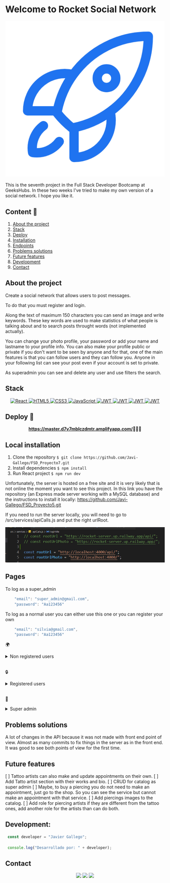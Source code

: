 # Welcome to Rocket Social Network

<center><img src="/src/img/readme/favicon.png"/></center>

This is the seventh project in the Full Stack Developer Bootcamp at GeeksHubs. In these two weeks I've tried to make my own version of a social network. I hope you like it.

  ## Content 📝
  <ol>
    <li><a href="#about-the-project">About the project</a></li>
    <li><a href="#stack">Stack</a></li>
    <li><a href="#deploy-🚀">Deploy</a></li>
    <li><a href="#local-installation">Installation</a></li>
    <li><a href="#endpoints">Endpoints</a></li>
    <li><a href="#problems-solutions">Problems solutions</a></li>
    <li><a href="#future-features">Future features</a></li>
    <li><a href="#development">Development</a></li>
    <li><a href="#contact">Contact</a></li>
  </ol>

## About the project

Create a social network that allows users to post messages.

To do that you must register and login.

Along the text of maximum 150 characters you can send an image and write keywords. These key words are used to make statistics of what people is talking about and to search posts throught words (not implemented actually).

You can change your photo profile, your password or add your name and lastname to your profile info. You can also make your profile public or private if you don't want to be seen by anyone and for that, one of the main features is that you can follow users and they can follow you. Anyone in your following list can see your post even if your account is set to private.

As superadmin you can see and delete any user and use filters the search.


## Stack

<div align="center">
<a href="">
    <img src="https://img.shields.io/badge/React-000000?style=for-the-badge&logo=react&logoColor=White" alt="React" />
</a>
<a href="">
    <img src="https://img.shields.io/badge/html5-%23E34F26.svg?style=for-the-badge&logo=html5&logoColor=white" alt="HTML5" />
</a>
<a href="">
    <img src="https://img.shields.io/badge/css3-%231572B6.svg?style=for-the-badge&logo=css3&logoColor=white" alt="CSS3" />
</a>
<a href="https://developer.mozilla.org/es/docs/Web/JavaScript">
    <img src= "https://img.shields.io/badge/javascript-%23323330.svg?style=for-the-badge&logo=javascript&logoColor=%23F7DF1E" alt="JavaScript"/>
</a>
<a href="">
    <img src="https://img.shields.io/badge/redux-%23593d88.svg?style=for-the-badge&logo=redux&logoColor=white" alt="JWT" />
</a>
<a href="">
    <img src="https://img.shields.io/badge/MongoDB-%234ea94b.svg?style=for-the-badge&logo=mongodb&logoColor=white" alt="JWT" />
</a>
<a href="">
    <img src="https://img.shields.io/badge/photoshop-%2331A8FF.svg?style=for-the-badge&logo=adobe%20photoshop&logoColor=white" alt="JWT" />
</a>
<a href="">
    <img src="https://img.shields.io/badge/JWT-287606?style=for-the-badge&logo=jsonwebtokens&logoColor=white" alt="JWT" />
</a>
 </div>

## Deploy 🚀
<div align="center">
    <a href="https://master.d7v7mblczdmtr.amplifyapp.com/"><strong>https://master.d7v7mblczdmtr.amplifyapp.com/</strong></a>🚀🚀🚀
</div>


## Local installation

1. Clone the repository
` $ git clone https://github.com/Javi-Gallego/FSD_Proyecto7.git `
2. Install dependencies
` $ npm install `
3. Run React project
` $ npm run dev `

Unfortunately, the server is hosted on a free site and it is very likely that is not online the moment you want to see this project. In this link you have the repository (an Express made server working with a MySQL database) and the instructions to install it locally:
https://github.com/Javi-Gallego/FSD_Proyecto5.git

If you need to run the server locally, you will need to go to /src/services/apiCalls.js and put the right urlRoot.
<center><img src="/src/img/readme/rooturl.JPG"></center>

## Pages

To log as a super_admin 
``` js
    "email": "super_admin@gmail.com",
    "password": "Aa123456"
```
To log as a normal user you can either use this one or you can register your own
``` js
    "email": "silvia@gmail.com",
    "password": "Aa123456"
```

:earth_africa: 
<details>
<summary>Non registered users </summary>

- REGISTER :earth_africa:

<center><img src="/src/img/readme/register.JPG"></center>

As you are writing in the inputs you can see if the field has an error and is not valid

- LOGIN :earth_africa:

<center><img src="/src/img/readme/login.JPG"></center> 


To log as a super_admin 
``` js
    "email": "super_admin@gmail.com",
    "password": "Aa123456"
```
To log as a normal user (or you can register your own)
``` js
    "email": "silvia@gmail.com",
    "password": "Aa123456"
```
</details>
</br>

:lock:
<details>
<summary>Registered users</summary>

- HEADER 

<center><img src="/src/img/readme/usernavbar.JPG"></center> 

Detail of de header when a user is logged. You see the user name's to go to their profile, the appointment section and the logout button.

- PROFILE

<center><img src="/src/img/readme/profile.JPG"></center> 

A detailed view of the user data. You can update any field at any moment. If you want to change password you will be switched to another page.

<center><img src="/src/img/readme/changepass.JPG"></center>

- APPOINTMENTS

<center><img src="/src/img/readme/appointments.JPG"></center>

Here you can your own appointments, if you click in each one you can see a detailed view and the option to delete the appointment.

If you go to Create appointment you will see a new view.

<center><img src="/src/img/readme/createappointment.JPG"></center>

</details>
</br>

:angel:
<details>
<summary>Super admin</summary>

- CATALOG

<center><img src="/src/img/readme/superservices.JPG"></center>

The catalog page from the super admin changes and now you can edit or delete appointment and can create a new one.

- APPOINTMENTS

<center><img src="/src/img/readme/superappointments.JPG"></center>

In this page you can see all the appointmets from the moment onwards. You can delete any appointmet and see the details if you click on any of them.
- USERS 

In this page you can search for any user in the database and apply three optional filters: name, email and role (e.g. search for tattoo_artist or user)
The search will retrieve all users than matches the filter partially, if you search por the name "er" and you have an user with the name "Javier" that user will be shown

<center><img src="/src/img/readme/searchuser.JPG"></center>

You can choose how many results will be shown in each page and navigate through the different pages

<center><img src="/src/img/readme/searchuser2.JPG"></center>

If you click in any user you will see a detailed view and you can change his role or delete the user from the database
</details>

## Problems solutions
A lot of changes in the API because it was not made with front end point of view. Almost as many commits to fix things in the server as in the front end. It was good to see both points of view for the first time.

## Future features
[ ] Tattoo artists can also make and update appointments on their own.
[ ] Add Tatto artist section with their works and bio.
[ ] CRUD for catalog as super admin
[ ] Maybe, to buy a piercing you do not need to make an appointment, just go to the shop. So you can see the service but cannot make an appointment with that service.
[ ] Add piercings images to the catalog.
[ ] Add role for piercing artists if they are different from the tattoo ones, add another role for the artists than can do both.

## Development:

``` js
 const developer = "Javier Gallego";

 console.log("Desarrollado por: " + developer);
```  

## Contact
<div align="center">
<a href = "mailto:galgar@gmail.com"><img src="https://img.shields.io/badge/Gmail-C6362C?style=for-the-badge&logo=gmail&logoColor=white" target="_blank"></a>
<a href="https://www.linkedin.com/in/javier-gallego-dev"><img src="https://img.shields.io/badge/-LinkedIn-%230077B5?style=for-the-badge&logo=linkedin&logoColor=white"></a>
<a href="https://github.com/Javi-Gallego"><img src="https://img.shields.io/badge/github-24292F?style=for-the-badge&logo=github&logoColor=white" target="_blank"></a>
</div>